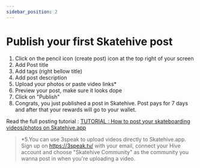 ```yaml
---
sidebar_position: 2
---
```


# Publish your first Skatehive post

1. Click on the pencil icon (create post) icon at the top right of your screen
2. Add Post title
3. Add tags (right bellow title)
4. Add post description 
5. Upload your photos or paste video links*
6. Preview your post, make sure it looks dope
7. Click on "Publish"
8. Congrats, you just published a post in Skatehive. Post pays for 7 days and after that your rewards will go to your wallet.

Read the full posting tutorial : [TUTORIAL : How to post your skateboarding videos/photos on Skatehive.app](https://skatehive.app/hive-173115/@knowhow92/tutorial--how-to-post-your-skateboarding-videosphotos-on-stokenwtf)

> *5.You can use 3speak to upload videos directly to Skatehive.app. Sign up on https://3speak.tv/ with your email, connect your Hive account and choose "Skatehive Community" as the community you wanna post in when you're uploading a video.
